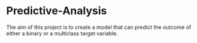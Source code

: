 # Predictive-Analysis
The aim of this project is to create a model that can predict the outcome of either a binary or a multiclass target variable.
